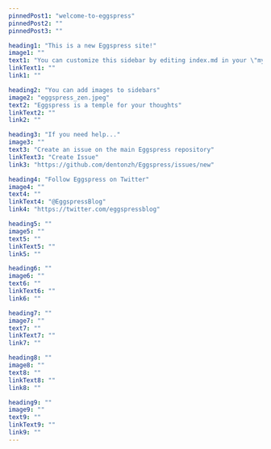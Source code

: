 ```yaml
---
pinnedPost1: "welcome-to-eggspress"
pinnedPost2: ""
pinnedPost3: ""

heading1: "This is a new Eggspress site!"
image1: ""
text1: "You can customize this sidebar by editing index.md in your \"my_sidebars\" folder"
linkText1: ""
link1: ""

heading2: "You can add images to sidebars"
image2: "eggspress_zen.jpeg"
text2: "Eggspress is a temple for your thoughts"
linkText2: ""
link2: ""

heading3: "If you need help..."
image3: ""
text3: "Create an issue on the main Eggspress repository"
linkText3: "Create Issue"
link3: "https://github.com/dentonzh/Eggspress/issues/new"

heading4: "Follow Eggspress on Twitter"
image4: ""
text4: ""
linkText4: "@EggspressBlog"
link4: "https://twitter.com/eggspressblog"

heading5: ""
image5: ""
text5: ""
linkText5: ""
link5: ""

heading6: ""
image6: ""
text6: ""
linkText6: ""
link6: ""

heading7: ""
image7: ""
text7: ""
linkText7: ""
link7: ""

heading8: ""
image8: ""
text8: ""
linkText8: ""
link8: ""

heading9: ""
image9: ""
text9: ""
linkText9: ""
link9: ""
---
```

